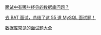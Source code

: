 [面试中有哪些经典的数据库问题？](https://mp.weixin.qq.com/s/ns9T02-zsO9I3tdG3XJbcw)

[去 BAT 面试，总结了这 55 道 MySQL 面试题！](https://mp.weixin.qq.com/s/XqtvyeUeuLQKx_P1e4wtrA)

[数据库常见的面试题大全](https://mp.weixin.qq.com/s/OBmPR1C9N9nK5T7AifYGKg)